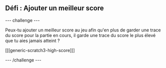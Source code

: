 ## Défi : Ajouter un meilleur score

--- challenge ---

Peux-tu ajouter un meilleur score au jeu afin qu'en plus de garder une trace du score pour la partie en cours, il garde une trace du score le plus élevé que tu aies jamais atteint ?

[[[generic-scratch3-high-score]]]

--- /challenge ---